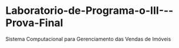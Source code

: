 # Laboratorio-de-Programa-o-III---Prova-Final
Sistema Computacional para Gerenciamento das Vendas de Imóveis
